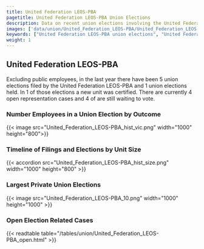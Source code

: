 ```yaml
---
title: United Federation LEOS-PBA
pagetitle: United Federation LEOS-PBA Union Elections
description: Data on recent union elections involving the United Federation LEOS-PBA.
images: ['data/union/United_Federation_LEOS-PBA/United_Federation_LEOS-PBA_hist_vic.png', 'data/union/United_Federation_LEOS-PBA/United_Federation_LEOS-PBA_hist_size.png', 'data/union/United_Federation_LEOS-PBA/United_Federation_LEOS-PBA_10.png']
keywords: ["United Federation LEOS-PBA union elections", "United Federation LEOS-PBA unions","Union elections"]
weight: 1
---
```

##  United Federation LEOS-PBA

Excluding public employees, in the last year there have been 5 union elections filed by the United Federation LEOS-PBA and 1 union elections held. In 1 of those elections a new unit was certified. There are currently 4 open representation cases and 4 of are still waiting to vote.

### Number Employees in a Union Election by Outcome
{{< image src="United_Federation_LEOS-PBA_hist_vic.png" width="1000" height="800">}}

### Timeline of Filings and Elections by Unit Size
{{< accordion src="United_Federation_LEOS-PBA_hist_size.png" width="1000" height="800" >}}

### Largest Private Union Elections
{{< image src="United_Federation_LEOS-PBA_10.png" width="1000" height="1000"  >}}

### Open Election Related Cases
{{< readtable table="/tables/union/United_Federation_LEOS-PBA_open.html" >}}

